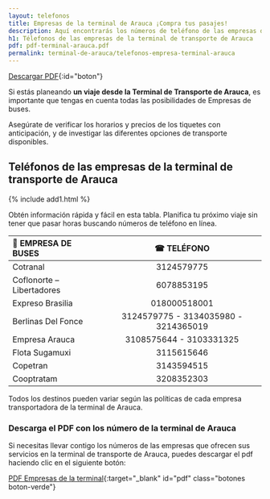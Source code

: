 ```yaml
---
layout: telefonos
title: Empresas de la terminal de Arauca ¡Compra tus pasajes!
description: Aquí encontrarás los números de teléfono de las empresas de la Terminal de Transporte de Arauca. Obtén información rápida y fácil en nuestra página.
h1: Télefonos de las empresas de la terminal de transporte de Arauca
pdf: pdf-terminal-arauca.pdf
permalink: terminal-de-arauca/telefonos-empresa-terminal-arauca
---
```

[Descargar PDF](#pdf){:id="boton"}

Si estás planeando **un viaje desde la Terminal de Transporte de Arauca**, es importante que tengas en cuenta todas las posibilidades de Empresas de buses.

Asegúrate de verificar los horarios y precios de los tiquetes con anticipación, y de investigar las diferentes opciones de transporte disponibles.

## Teléfonos de las empresas de la terminal de transporte de Arauca

{% include add1.html %}

Obtén información rápida y fácil en esta tabla. Planifica tu próximo viaje sin tener que pasar horas buscando números de teléfono en línea.

| 🚌 EMPRESA DE BUSES | ☎ TELÉFONO |
| :--- | :---: |
| Cotranal | 3124579775 |
| Coflonorte – Libertadores | 6078853195 |
| Expreso Brasilia | 018000518001 |
| Berlinas Del Fonce | 3124579775 - 3134035980 - 3214365019 |
| Empresa Arauca | 3108575644 - 3103331325 |
| Flota Sugamuxi  | 3115615646 |
| Copetran  | 3143594515 |
| Cooptratam | 3208352303 |

Todos los destinos pueden variar según las políticas de cada empresa transportadora de la terminal de Arauca.

### Descarga el PDF con los número de la terminal de Arauca

Si necesitas llevar contigo los números de las empresas que ofrecen sus servicios en la terminal de transporte de Arauca, puedes descargar el pdf haciendo clic en el siguiente botón:

[PDF Empresas de la terminal]({{'assets/pdf-terminal-arauca.pdf'|relative_url}}){:target="_blank" id="pdf" class="botones boton-verde"}
